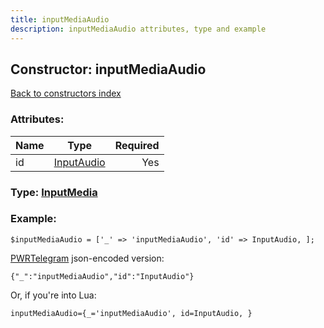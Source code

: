 ```yaml
---
title: inputMediaAudio
description: inputMediaAudio attributes, type and example
---
```

## Constructor: inputMediaAudio  
[Back to constructors index](index.md)



### Attributes:

| Name     |    Type       | Required |
|----------|:-------------:|---------:|
|id|[InputAudio](../types/InputAudio.md) | Yes|



### Type: [InputMedia](../types/InputMedia.md)


### Example:

```
$inputMediaAudio = ['_' => 'inputMediaAudio', 'id' => InputAudio, ];
```  

[PWRTelegram](https://pwrtelegram.xyz) json-encoded version:

```
{"_":"inputMediaAudio","id":"InputAudio"}
```


Or, if you're into Lua:  


```
inputMediaAudio={_='inputMediaAudio', id=InputAudio, }

```


